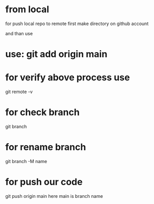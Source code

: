 # from local

for push local repo to remote
first make directory on github account

and than use 

# use: git add origin main <link>

# for verify above process use
git remote -v

# for check branch
git branch

# for rename branch
git branch -M name

# for push our code 
git push origin main
here main is branch name